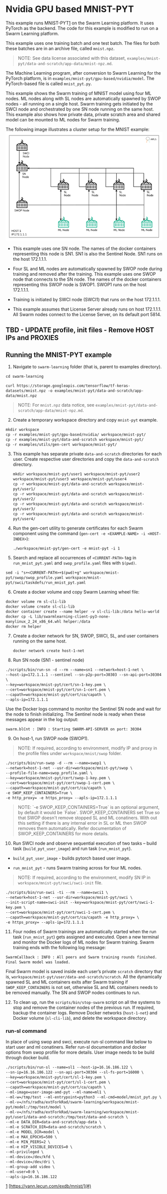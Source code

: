 # <a name="GUID-41298B6F-BF19-4873-A5AE-1DA0E1CFB358"/> Nvidia GPU based MNIST-PYT

This example runs MNIST-PYT[1](#) on the Swarm Learning platform. It uses PyTorch as the backend. The code for this example is modified to run on a Swarm Learning platform.

This example uses one training batch and one test batch. The files for both these batches are in an archive file, called `mnist.npz`.

<blockquote>
    
NOTE: See data license associated with this dataset, <code>examples/mnist-pyt/data-and-scratch/app-data/mnist-npz.md</code>.

</blockquote>

The Machine Learning program, after conversion to Swarm Learning for the PyTorch platform, is in `examples/mnist-pyt/gpu-based/nvidia/model`. The PyTorch-based file is called `mnist_pyt.py`.

This example shows the Swarm training of MNIST model using four ML nodes. ML nodes along with SL nodes are automatically spawned by SWOP nodes - all running on a single host. Swarm training gets initiated by the SWCI node and orchestrated by one SN node running on the same host. This example also shows how private data, private scratch area and shared model can be mounted to ML nodes for Swarm training.

The following image illustrates a cluster setup for the MNIST example:![Four nodes setup](/docs/User/GUID-BE2185B8-5C3B-4BD3-91FF-9ABC77D0720C-high.png)


-   This example uses one SN node. The names of the docker containers representing this node is SN1. SN1 is also the Sentinel Node. SN1 runs on the host 172.1.1.1.

-   Four SL and ML nodes are automatically spawned by SWOP node during training and removed after the training. This example uses one SWOP node that connects to the SN node. The names of the docker containers representing this SWOP node is SWOP1. SWOP1 runs on the host 172.1.1.1.

-   Training is initiated by SWCI node \(SWCI1\) that runs on the host 172.1.1.1.

-   This example assumes that License Server already runs on host 172.1.1.1. All Swarm nodes connect to the License Server, on its default port 5814.


## TBD - UPDATE profile, init files - Remove HOST IPs and PROXIES ##

## <a name="SECTION_G1M_4RZ_LSB"/> Running the MNIST-PYT example

1.  Navigate to `swarm-learning` folder (that is, parent to examples directory).

```
cd swarm-learning
```

```<a name="CODEBLOCK_R41_BZX_CTB"/> 
curl https://storage.googleapis.com/tensorflow/tf-keras-datasets/mnist.npz -o examples/mnist-pyt/data-and-scratch/app-data/mnist.npz
```

<blockquote>
    
NOTE: For `mnist.npz` data notice, see <code>examples/mnist-pyt/data-and-scratch/app-data/mnist-npz.md</code>.

</blockquote>

2.  Create a temporary workspace directory and copy `mnist-pyt` example.

```
mkdir workspace
cp -r examples/mnist-pyt/gpu-based/nvidia/ workspace/mnist-pyt/
cp -r examples/mnist-pyt/data-and-scratch workspace/mnist-pyt/
cp -r examples/utils/gen-cert workspace/mnist-pyt/
```

3.  This example has separate private `data-and-scratch` directories for each user. Create respective user directories and copy the `data-and-scratch` directory.


    ```
    mkdir workspace/mnist-pyt/user1 workspace/mnist-pyt/user2 workspace/mnist-pyt/user3 workspace/mnist-pyt/user4
    cp -r workspace/mnist-pyt/data-and-scratch workspace/mnist-pyt/user1/
    cp -r workspace/mnist-pyt/data-and-scratch workspace/mnist-pyt/user2/
    cp -r workspace/mnist-pyt/data-and-scratch workspace/mnist-pyt/user3/
    cp -r workspace/mnist-pyt/data-and-scratch workspace/mnist-pyt/user4/
    ```

4.  Run the gen-cert utility to generate certificates for each Swarm component using the command (`gen-cert -e <EXAMPLE-NAME> -i <HOST-INDEX>`):


    ```
    ./workspace/mnist-pyt/gen-cert -e mnist-pyt -i 1
    ```


5.  Search and replace all occurrences of `<CURRENT-PATH>` tag in `run_mnist_pyt.yaml` and `swop_profile.yaml` files with `$(pwd)`.

```
sed -i "s+<CURRENT-PATH>+$(pwd)+g" workspace/mnist-pyt/swop/swop_profile.yaml workspace/mnist-pyt/swci/taskdefs/run_mnist_pyt.yaml

```

6.  Create a docker volume and copy Swarm Learning wheel file:

```
docker volume rm sl-cli-lib
docker volume create sl-cli-lib
docker container create --name helper -v sl-cli-lib:/data hello-world
docker cp -L lib/swarmlearning-client-py3-none-manylinux_2_24_x86_64.whl helper:/data
docker rm helper
```

7.  Create a docker network for SN, SWOP, SWCI, SL, and user containers running on the same host.

    ```
    docker network create host-1-net
    ```


8.  Run SN node (SN1 - sentinel node)

```
./scripts/bin/run-sn -d --rm --name=sn1 --network=host-1-net \
--host-ip=172.1.1.1 --sentinel --sn-p2p-port=30303 --sn-api-port=30304 \
--key=workspace/mnist-pyt/cert/sn-1-key.pem \
--cert=workspace/mnist-pyt/cert/sn-1-cert.pem \
--capath=workspace/mnist-pyt/cert/ca/capath \
--apls-ip=172.1.1.1
```

   Use the Docker logs command to monitor the Sentinel SN node and wait for the node to finish initializing. The Sentinel node is ready when these messages appear in the log output:

```
swarm.blCnt : INFO : Starting SWARM-API-SERVER on port: 30304
```


9. On host-1, run SWOP node \(SWOP1\).

<blockquote>
    
NOTE: If required, according to environment, modify IP and proxy in the profile files under <code>workspace/mnist/swop</code> folder.

</blockquote>

```
./scripts/bin/run-swop -d --rm --name=swop1 \
--network=host-1-net --usr-dir=workspace/mnist-pyt/swop \
--profile-file-name=swop_profile.yaml \
--key=workspace/mnist-pyt/cert/swop-1-key.pem \
--cert=workspace/mnist-pyt/cert/swop-1-cert.pem \
--capath=workspace/mnist-pyt/cert/ca/capath \
-e SWOP_KEEP_CONTAINERS=True \
-e http_proxy= -e https_proxy= --apls-ip=172.1.1.1
```
<blockquote>
   NOTE: `-e SWOP_KEEP_CONTAINERS=True` is an optional argument, by default it would be `False`. 
   SWOP_KEEP_CONTAINERS set True so that SWOP doesn't remove stopped SL and ML conatiners. With out this setting if there is any internal error in SL or ML then SWOP removes them automatically. Refer documentation of SWOP_KEEP_CONTAINERS for more details.
</blockquote>


10. Run SWCI node and observe sequential execution of two tasks – build task (`build_pyt_user_image`) and run task (`run_mnist_pyt`).

-   `build_pyt_user_image` - builds pytorch based user image.

-   `run_mnist_pyt` - runs Swarm training across for four ML nodes.

<blockquote>
   NOTE: If required, according to the environment, modify SN IP in <code>workspace/mnist-pyt/swci/swci-init</code> file.
</blockquote>

```
./scripts/bin/run-swci -ti --rm --name=swci1 \
--network=host-1-net --usr-dir=workspace/mnist-pyt/swci \
--init-script-name=swci-init --key=workspace/mnist-pyt/cert/swci-1-key.pem \
--cert=workspace/mnist-pyt/cert/swci-1-cert.pem \
--capath=workspace/mnist-pyt/cert/ca/capath -e http_proxy= \
-e https_proxy= --apls-ip=172.1.1.1
```

11. Four nodes of Swarm trainings are automatically started when the run task (`run_mnist_pyt`) gets assigned and executed. Open a new terminal and monitor the Docker logs of ML nodes for Swarm training. Swarm training ends with the following log message:

```
SwarmCallback : INFO : All peers and Swarm training rounds finished. Final Swarm model was loaded.
```


   Final Swarm model is saved inside each user’s private `scratch` directory that is, `workspace/mnist-pyt/user/data-and-scratch/scratch`. All the dynamically spawned SL and ML containers exits after Swarm training if `SWOP_KEEP_CONTAINERS` is not set, otherwise SL and ML containers needs to be removed manually. The SN and SWOP nodes continues to run.

12. To clean up, run the `scripts/bin/stop-swarm` script on all the systems to stop and remove the container nodes of the previous run. If required, backup the container logs. Remove Docker networks (`host-1-net`) and Docker volume (`sl-cli-lib`), and delete the workspace directory.

 
 

### run-sl command ###

In place of using swop and swci, execute run-sl command like below to start user and ml conatiners. Refer run-sl documentation and docker options from swop profile for more details.
User image needs to be build through docker build. 
```
./scripts/bin/run-sl --name=sl1 --host-ip=16.16.186.122 \
--sn-ip=16.16.186.122 --sn-api-port=30304 --sl-fs-port=16000 \
--key=workspace/mnist-pyt/cert/sl-1-key.pem \
--cert=workspace/mnist-pyt/cert/sl-1-cert.pem \
--capath=workspace/mnist-pyt/cert/ca/capath \
--ml-image=user-image-amd-pyt --ml-name=ml1 \
--ml-w=/tmp/test --ml-entrypoint=python3 --ml-cmd=model/mnist_pyt.py \
--ml-v=/nfs/radha/extForkRad/swarm-learning/workspace/mnist-pyt/model:/tmp/test/model \
--ml-v=/nfs/radha/extForkRad/swarm-learning/workspace/mnist-pyt/user1/data-and-scratch:/tmp/test/data-and-scratch \
--ml-e DATA_DIR=data-and-scratch/app-data \
--ml-e SCRATCH_DIR=data-and-scratch/scratch \
--ml-e MODEL_DIR=model \
--ml-e MAX_EPOCHS=500 \
--ml-e MIN_PEERS=2 \
--ml-e HIP_VISIBLE_DEVICES=0 \
--ml-privileged \
--ml-device=/dev/kfd \
--ml-device=/dev/dri \
--ml-group-add video \
--ml-user=0:0 \
--apls-ip=16.16.186.122
```



[1](#) [https://yann.lecun.com/exdb/mnist/](#)

 

